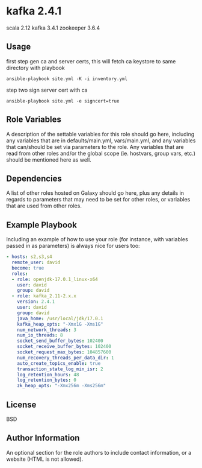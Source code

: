 kafka 2.4.1
===========

scala 2.12 kafka 3.4.1 zookeeper 3.6.4

Usage
-----

first step gen ca and server certs, this will fetch ca keystore to same directory with playbook

```
ansible-playbook site.yml -K -i inventory.yml
```

step two sign server cert with ca

```
ansible-playbook site.yml -e signcert=true
```


Role Variables
--------------

A description of the settable variables for this role should go here, including any variables that are in defaults/main.yml, vars/main.yml, and any variables that can/should be set via parameters to the role. Any variables that are read from other roles and/or the global scope (ie. hostvars, group vars, etc.) should be mentioned here as well.

Dependencies
------------

A list of other roles hosted on Galaxy should go here, plus any details in regards to parameters that may need to be set for other roles, or variables that are used from other roles.

Example Playbook
----------------

Including an example of how to use your role (for instance, with variables passed in as parameters) is always nice for users too:

```yaml
- hosts: s2,s3,s4
  remote_user: david
  become: true
  roles:
  - role: openjdk-17.0.1_linux-x64
    user: david
    group: david
  - role: kafka_2.11-2.x.x
    version: 2.4.1
    user: david
    group: david
    java_home: /usr/local/jdk/17.0.1
    kafka_heap_opts: "-Xmx1G -Xms1G"
    num_network_threads: 3
    num_io_threads: 8
    socket_send_buffer_bytes: 102400
    socket_receive_buffer_bytes: 102400
    socket_request_max_bytes: 104857600
    num_recovery_threads_per_data_dir: 1
    auto_create_topics_enable: true
    transaction_state_log_min_isr: 2
    log_retention_hours: 48
    log_retention_bytes: 0
    zk_heap_opts: "-Xmx256m -Xms256m"

```

License
-------

BSD

Author Information
------------------

An optional section for the role authors to include contact information, or a website (HTML is not allowed).
